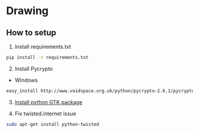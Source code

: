 # Drawing

## How to setup

1. Install requirements.txt
```bash
pip install -r requirements.txt
```

2. Install Pycrypto
- Windows
```bash
easy_install http://www.voidspace.org.uk/python/pycrypto-2.6.1/pycrypto-2.6.1.win32-py2.7.exe
```

3. [Install python GTK package](https://pygobject.readthedocs.io/en/latest/getting_started.html#windows-getting-started)

4. Fix twisted.internet issue
```bash
sudo apt-get install python-twisted
```